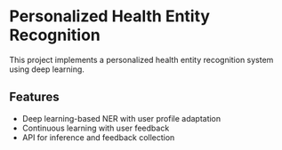 # Personalized Health Entity Recognition

This project implements a personalized health entity recognition system using deep learning.

## Features
- Deep learning-based NER with user profile adaptation
- Continuous learning with user feedback
- API for inference and feedback collection
